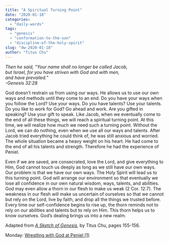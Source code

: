 ```yaml
---
title: "A Spiritual Turning Point"
date: "2020-01-18"
categories: 
  - "daily-words"
tags: 
  - "genesis"
  - "conformation-to-the-son"
  - "discipline-of-the-holy-spirit"
slug: "dw-2020-01-18"
author: "Titus Chu"
---
```


_Then he said, “Your name shall no longer be called Jacob,  
but Israel, for you have striven with God and with men,  
and have prevailed.”  
\-Genesis 32:28_

God doesn’t restrain us from using our ways. He allows us to use our own ways and methods until they come to an end. Do you have your ways when you follow the Lord? Use your ways. Do you have talents? Use your talents. Do you like to work for God? Go ahead and work. Are you gifted in speaking? Use your gift to speak. Like Jacob, when we eventually come to the end of all these things, we will reach a spiritual turning point. At this time, we will realize how much we need such a turning point. Without the Lord, we can do nothing, even when we use all our ways and talents. After Jacob tried everything he could think of, he was still anxious and worried. The whole situation became a heavy weight on his heart. He had come to the end of all his talents and strength. Therefore he had the experience of Peniel.

Even if we are saved, are consecrated, love the Lord, and give everything to Him, God cannot touch us deeply as long as we still have our own ways. Our problem is that we have our own ways. The Holy Spirit will lead us to this turning point. God will arrange our environment so that eventually we lose all confidence in our own natural wisdom, ways, talents, and abilities. God may even allow a thorn in our flesh to make us weak (2 Cor. 12:7). The weakness in our flesh will make us uncertain of ourselves so that we cannot but rely on the Lord, live by faith, and drop all the things we trusted before. Every time our self-confidence begins to rise up, the thorn reminds not to rely on our abilities and talents but to rely on Him. This thorn helps us to know ourselves. God’s dealing brings us into a new realm.

Adapted from _[A Sketch of Genesis](/book-gen-sketch "Go to the listing for this book."),_ by Titus Chu, pages 155-156.

Monday: [Wrestling with God at Peniel (1)](/dw-2020-01-20)
